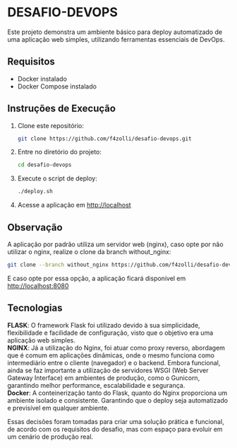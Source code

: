 # DESAFIO-DEVOPS
Este projeto demonstra um ambiente básico para deploy automatizado de uma aplicação web simples, utilizando ferramentas essenciais de DevOps.

## Requisitos
- Docker instalado
- Docker Compose instalado

## Instruções de Execução
1. Clone este repositório:
   ```bash
   git clone https://github.com/f4zolli/desafio-devops.git

2. Entre no diretório do projeto:
   ```bash
   cd desafio-devops

3. Execute o script de deploy:
   ```bash
   ./deploy.sh

4. Acesse a aplicação em  [http://localhost](http://localhost)

## Observação
A aplicação por padrão utiliza um servidor web (nginx), caso opte por não utilizar o nginx, realize o clone da branch without_nginx:
   ```bash
   git clone --branch without_nginx https://github.com/f4zolli/desafio-devops.git
   ```
E caso opte por essa opção, a aplicação ficará disponível em [http://localhost:8080](http://localhost:8080)

## Tecnologias
**FLASK**: O framework Flask foi utilizado devido à sua simplicidade, flexibilidade e facilidade de configuração, visto que o objetivo era uma aplicação web simples.<br>
**NGINX**: Já a utilização do Nginx, foi atuar como proxy reverso, abordagem que é comum em aplicações dinâmicas, onde o mesmo funciona como intermediário entre o cliente (navegador) e o backend. Embora funcional, ainda se faz importante a utilização de servidores WSGI (Web Server Gateway Interface) em ambientes de produção, como o Gunicorn, garantindo melhor performance, escalabilidade e segurança.<br>
**Docker**: A conteinerização tanto do Flask, quanto do Nginx proporciona um ambiente isolado e consistente. Garantindo que o deploy seja automatizado e previsível em qualquer ambiente.<br>

Essas decisões foram tomadas para criar uma solução prática e funcional, de acordo com os requisitos do desafio, mas com espaço para evoluir em um cenário de produção real.
